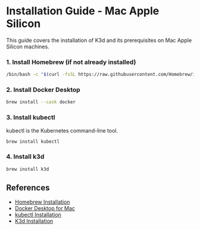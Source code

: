 # Installation Guide - Mac Apple Silicon

This guide covers the installation of K3d and its prerequisites on Mac Apple Silicon machines.

### 1. Install Homebrew (if not already installed)
```bash
/bin/bash -c "$(curl -fsSL https://raw.githubusercontent.com/Homebrew/install/HEAD/install.sh)"
```

### 2. Install Docker Desktop
```bash
brew install --cask docker
```

### 3. Install kubectl
kubectl is the Kubernetes command-line tool.

```bash
brew install kubectl
```

### 4. Install k3d
```bash
brew install k3d
```

## References

- [Homebrew Installation](https://brew.sh/)
- [Docker Desktop for Mac](https://docs.docker.com/desktop/install/mac-install/)
- [kubectl Installation](https://kubernetes.io/docs/tasks/tools/install-kubectl-macos/#install-with-homebrew-on-macos)
- [K3d Installation](https://k3d.io/v5.8.3/#other-installers)